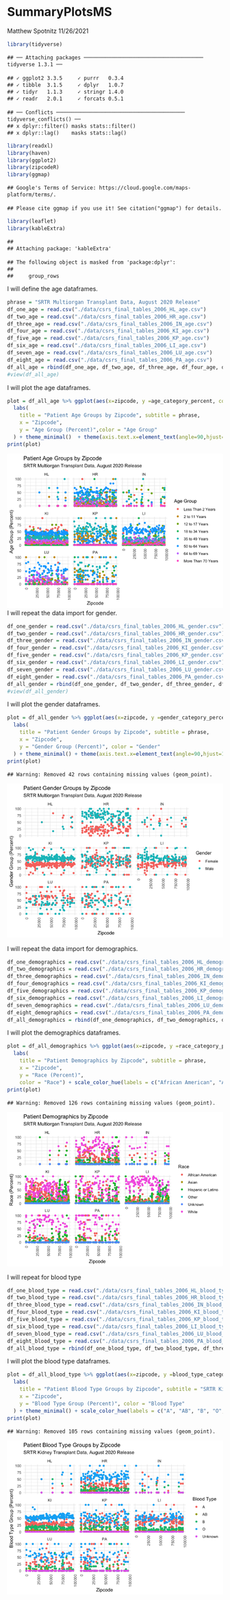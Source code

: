 SummaryPlotsMS
================
Matthew Spotnitz
11/26/2021

``` r
library(tidyverse)
```

    ## ── Attaching packages ─────────────────────────────────────── tidyverse 1.3.1 ──

    ## ✓ ggplot2 3.3.5     ✓ purrr   0.3.4
    ## ✓ tibble  3.1.5     ✓ dplyr   1.0.7
    ## ✓ tidyr   1.1.3     ✓ stringr 1.4.0
    ## ✓ readr   2.0.1     ✓ forcats 0.5.1

    ## ── Conflicts ────────────────────────────────────────── tidyverse_conflicts() ──
    ## x dplyr::filter() masks stats::filter()
    ## x dplyr::lag()    masks stats::lag()

``` r
library(readxl)
library(haven)
library(ggplot2)
library(zipcodeR)
library(ggmap)
```

    ## Google's Terms of Service: https://cloud.google.com/maps-platform/terms/.

    ## Please cite ggmap if you use it! See citation("ggmap") for details.

``` r
library(leaflet)
library(kableExtra)
```

    ## 
    ## Attaching package: 'kableExtra'

    ## The following object is masked from 'package:dplyr':
    ## 
    ##     group_rows

I will define the age dataframes.

``` r
phrase = "SRTR Multiorgan Transplant Data, August 2020 Release"
df_one_age = read.csv("./data/csrs_final_tables_2006_HL_age.csv") 
df_two_age = read.csv("./data/csrs_final_tables_2006_HR_age.csv") 
df_three_age = read.csv("./data/csrs_final_tables_2006_IN_age.csv")
df_four_age = read.csv("./data/csrs_final_tables_2006_KI_age.csv")
df_five_age = read.csv("./data/csrs_final_tables_2006_KP_age.csv")
df_six_age = read.csv("./data/csrs_final_tables_2006_LI_age.csv")
df_seven_age = read.csv("./data/csrs_final_tables_2006_LU_age.csv")
df_eight_age = read.csv("./data/csrs_final_tables_2006_PA_age.csv")
df_all_age = rbind(df_one_age, df_two_age, df_three_age, df_four_age, df_five_age, df_six_age, df_seven_age, df_eight_age)
#view(df_all_age)
```

I will plot the age dataframes.

``` r
plot = df_all_age %>% ggplot(aes(x=zipcode, y =age_category_percent, color = age_category)) + geom_point() + 
  labs(
    title = "Patient Age Groups by Zipcode", subtitle = phrase,
    x = "Zipcode",
    y = "Age Group (Percent)",color = "Age Group"
  ) + theme_minimal()  + theme(axis.text.x=element_text(angle=90,hjust=1)) + scale_color_hue(labels = c("Less Than 2 Years", "2 to 11 Years", "12 to 17 Years", "18 to 34 Years", "35 to 49 Years", "50 to 64 Years", "64 to 69 Years", "More Than 70 Years")) + facet_wrap(~org)
print(plot)
```

![](SummaryPlotsMS_files/figure-gfm/unnamed-chunk-3-1.png)<!-- --> I
will repeat the data import for gender.

``` r
df_one_gender = read.csv("./data/csrs_final_tables_2006_HL_gender.csv") 
df_two_gender = read.csv("./data/csrs_final_tables_2006_HR_gender.csv") 
df_three_gender = read.csv("./data/csrs_final_tables_2006_IN_gender.csv")
df_four_gender = read.csv("./data/csrs_final_tables_2006_KI_gender.csv")
df_five_gender = read.csv("./data/csrs_final_tables_2006_KP_gender.csv")
df_six_gender = read.csv("./data/csrs_final_tables_2006_LI_gender.csv")
df_seven_gender = read.csv("./data/csrs_final_tables_2006_LU_gender.csv")
df_eight_gender = read.csv("./data/csrs_final_tables_2006_PA_gender.csv")
df_all_gender = rbind(df_one_gender, df_two_gender, df_three_gender, df_four_gender, df_five_gender, df_six_gender, df_seven_gender, df_eight_gender)
#view(df_all_gender)
```

I will plot the gender dataframes.

``` r
plot = df_all_gender %>% ggplot(aes(x=zipcode, y =gender_category_percent, color = gender_category)) + geom_point()+ 
  labs(
    title = "Patient Gender Groups by Zipcode", subtitle = phrase,
    x = "Zipcode",
    y = "Gender Group (Percent)", color = "Gender"
  ) + theme_minimal() + theme(axis.text.x=element_text(angle=90,hjust=1)) + scale_color_hue(labels = c("Female", "Male")) + facet_wrap(~org)
print(plot)
```

    ## Warning: Removed 42 rows containing missing values (geom_point).

![](SummaryPlotsMS_files/figure-gfm/unnamed-chunk-5-1.png)<!-- -->

I will repeat the data import for demographics.

``` r
df_one_demographics = read.csv("./data/csrs_final_tables_2006_HL_demographics.csv") 
df_two_demographics = read.csv("./data/csrs_final_tables_2006_HR_demographics.csv") 
df_three_demographics = read.csv("./data/csrs_final_tables_2006_IN_demographics.csv")
df_four_demographics = read.csv("./data/csrs_final_tables_2006_KI_demographics.csv")
df_five_demographics = read.csv("./data/csrs_final_tables_2006_KP_demographics.csv")
df_six_demographics = read.csv("./data/csrs_final_tables_2006_LI_demographics.csv")
df_seven_demographics = read.csv("./data/csrs_final_tables_2006_LU_demographics.csv")
df_eight_demographics = read.csv("./data/csrs_final_tables_2006_PA_demographics.csv")
df_all_demographics = rbind(df_one_demographics, df_two_demographics, df_three_demographics, df_four_demographics, df_five_demographics, df_six_demographics, df_seven_demographics, df_eight_demographics)
```

I will plot the demographics dataframes.

``` r
plot = df_all_demographics %>% ggplot(aes(x=zipcode, y =race_category_percent, color = race_category)) + geom_point() + theme_minimal() + 
  labs(
    title = "Patient Demographics by Zipcode", subtitle = phrase,
    x = "Zipcode",
    y = "Race (Percent)", 
    color = "Race") + scale_color_hue(labels = c("African American", "Asian", "Hispanic or Latino", "Other", "Unknown", "White")) + theme(axis.text.x=element_text(angle=90,hjust=1)) + facet_wrap(~org)
print(plot)
```

    ## Warning: Removed 126 rows containing missing values (geom_point).

![](SummaryPlotsMS_files/figure-gfm/unnamed-chunk-7-1.png)<!-- -->

I will repeat for blood type

``` r
df_one_blood_type = read.csv("./data/csrs_final_tables_2006_HL_blood_type.csv") 
df_two_blood_type = read.csv("./data/csrs_final_tables_2006_HR_blood_type.csv") 
df_three_blood_type = read.csv("./data/csrs_final_tables_2006_IN_blood_type.csv")
df_four_blood_type = read.csv("./data/csrs_final_tables_2006_KI_blood_type.csv")
df_five_blood_type = read.csv("./data/csrs_final_tables_2006_KP_blood_type.csv")
df_six_blood_type = read.csv("./data/csrs_final_tables_2006_LI_blood_type.csv")
df_seven_blood_type = read.csv("./data/csrs_final_tables_2006_LU_blood_type.csv")
df_eight_blood_type = read.csv("./data/csrs_final_tables_2006_PA_blood_type.csv")
df_all_blood_type = rbind(df_one_blood_type, df_two_blood_type, df_three_blood_type, df_four_blood_type, df_five_blood_type, df_six_blood_type, df_seven_blood_type, df_eight_blood_type)
```

I will plot the blood type dataframes.

``` r
plot = df_all_blood_type %>% ggplot(aes(x=zipcode, y =blood_type_category_percent, color = blood_type_category)) + geom_point()+ 
  labs(
    title = "Patient Blood Type Groups by Zipcode", subtitle = "SRTR Kidney Transplant Data, August 2020 Release",
    x = "Zipcode",
    y = "Blood Type Group (Percent)", color = "Blood Type"
  ) + theme_minimal() + scale_color_hue(labels = c("A", "AB", "B", "O", "Unknown")) + theme(axis.text.x=element_text(angle=90,hjust=1)) + facet_wrap(~org)
print(plot)
```

    ## Warning: Removed 105 rows containing missing values (geom_point).

![](SummaryPlotsMS_files/figure-gfm/unnamed-chunk-9-1.png)<!-- -->
